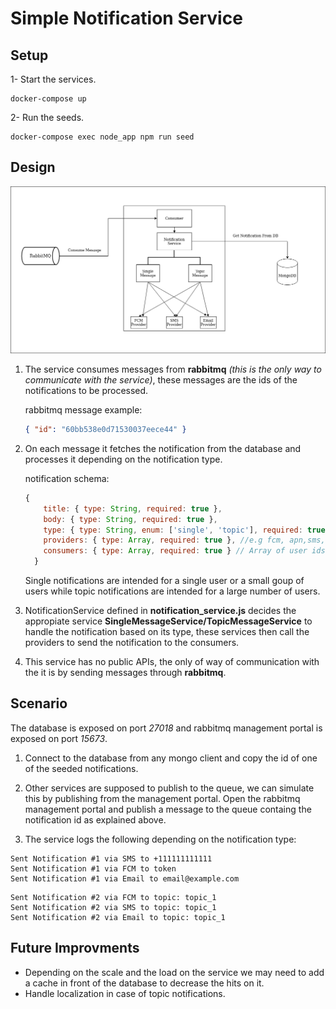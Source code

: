 # Simple Notification Service

## Setup

1- Start the services.

```shell
docker-compose up
```

2- Run the seeds.

```shell
docker-compose exec node_app npm run seed
```

## Design

![Design diagram](/readme_assets/diagram.png)

1. The service consumes messages from **rabbitmq** *(this is the only way to communicate with the service)*, these messages are the ids of the notifications to be processed.

   rabbitmq message example:

   ```json
   { "id": "60bb538e0d71530037eece44" }
   ```

2. On each message it fetches the notification from the database and processes it depending on the notification type.

   notification schema:

   ```javascript
   {
       title: { type: String, required: true },
       body: { type: String, required: true },
       type: { type: String, enum: ['single', 'topic'], required: true },
       providers: { type: Array, required: true }, //e.g fcm, apn,sms, email ..etc.
       consumers: { type: Array, required: true } // Array of user ids or topics.
     }
   ```

   Single notifications are intended for a single user or a small goup of users while topic notifications are intended for a large number of users.

3. NotificationService defined in **notification_service.js** decides the appropiate service **SingleMessageService/TopicMessageService** to handle the notification based on its type, these services then call the providers to send the notification to the consumers.

4. This service has no public APIs, the only of way of communication with the it is by sending messages through **rabbitmq**.

## Scenario

The database is exposed on port _27018_ and rabbitmq management portal is exposed on port _15673_.

1. Connect to the database from any mongo client and copy the id of one of the seeded notifications.

2. Other services are supposed to publish to the queue, we can simulate this by publishing from the management portal.
Open the rabbitmq management portal and publish a message to the queue containg the notification id as explained above.

3. The service logs the following depending on the notification type:

```
Sent Notification #1 via SMS to +111111111111
Sent Notification #1 via FCM to token
Sent Notification #1 via Email to email@example.com
```

```
Sent Notification #2 via FCM to topic: topic_1
Sent Notification #2 via SMS to topic: topic_1
Sent Notification #2 via Email to topic: topic_1
```

## Future Improvments

- Depending on the scale and the load on the service we may need to add a cache in front of the database to decrease the hits on it.
- Handle localization in case of topic notifications.
